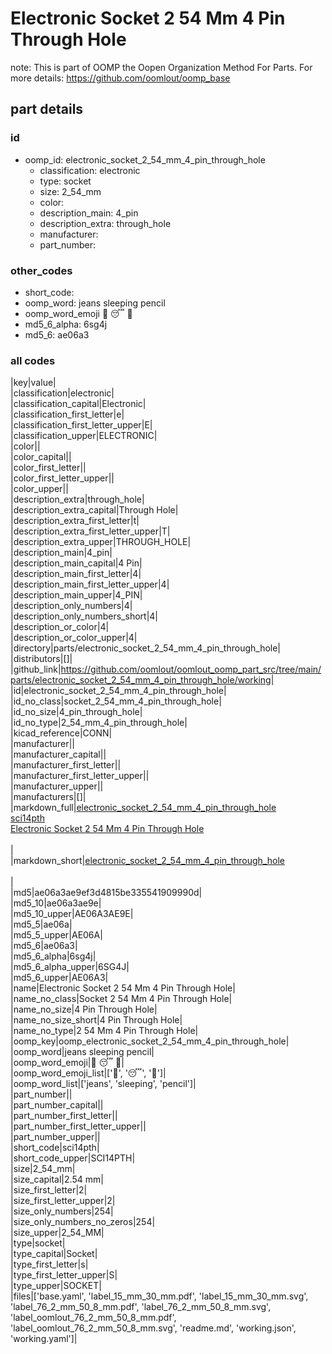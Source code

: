 # Electronic Socket 2 54 Mm 4 Pin Through Hole  

note: This is part of OOMP the Oopen Organization Method For Parts. For more details: https://github.com/oomlout/oomp_base

##  part details





### id
* oomp_id: electronic_socket_2_54_mm_4_pin_through_hole
  * classification: electronic
  * type: socket
  * size: 2_54_mm
  * color: 
  * description_main: 4_pin
  * description_extra: through_hole
  * manufacturer: 
  * part_number: 

### other_codes
* short_code: 
* oomp_word: jeans sleeping pencil
* oomp_word_emoji :jeans: :sleeping: :pencil:
* md5_6_alpha: 6sg4j
* md5_6: ae06a3

### all codes 
|key|value|  
|classification|electronic|  
|classification_capital|Electronic|  
|classification_first_letter|e|  
|classification_first_letter_upper|E|  
|classification_upper|ELECTRONIC|  
|color||  
|color_capital||  
|color_first_letter||  
|color_first_letter_upper||  
|color_upper||  
|description_extra|through_hole|  
|description_extra_capital|Through Hole|  
|description_extra_first_letter|t|  
|description_extra_first_letter_upper|T|  
|description_extra_upper|THROUGH_HOLE|  
|description_main|4_pin|  
|description_main_capital|4 Pin|  
|description_main_first_letter|4|  
|description_main_first_letter_upper|4|  
|description_main_upper|4_PIN|  
|description_only_numbers|4|  
|description_only_numbers_short|4|  
|description_or_color|4|  
|description_or_color_upper|4|  
|directory|parts/electronic_socket_2_54_mm_4_pin_through_hole|  
|distributors|[]|  
|github_link|https://github.com/oomlout/oomlout_oomp_part_src/tree/main/parts/electronic_socket_2_54_mm_4_pin_through_hole/working|  
|id|electronic_socket_2_54_mm_4_pin_through_hole|  
|id_no_class|socket_2_54_mm_4_pin_through_hole|  
|id_no_size|4_pin_through_hole|  
|id_no_type|2_54_mm_4_pin_through_hole|  
|kicad_reference|CONN|  
|manufacturer||  
|manufacturer_capital||  
|manufacturer_first_letter||  
|manufacturer_first_letter_upper||  
|manufacturer_upper||  
|manufacturers|[]|  
|markdown_full|[electronic_socket_2_54_mm_4_pin_through_hole](https://github.com/oomlout/oomlout_oomp_part_src/tree/main/parts/electronic_socket_2_54_mm_4_pin_through_hole/working)<br>[sci14pth](https://github.com/oomlout/oomlout_oomp_part_src/tree/main/parts/electronic_socket_2_54_mm_4_pin_through_hole/working)<br>[Electronic Socket 2 54 Mm 4 Pin Through Hole](https://github.com/oomlout/oomlout_oomp_part_src/tree/main/parts/electronic_socket_2_54_mm_4_pin_through_hole/working)<br><br>|  
|markdown_short|[electronic_socket_2_54_mm_4_pin_through_hole](https://github.com/oomlout/oomlout_oomp_part_src/tree/main/parts/electronic_socket_2_54_mm_4_pin_through_hole/working)<br><br>|  
|md5|ae06a3ae9ef3d4815be335541909990d|  
|md5_10|ae06a3ae9e|  
|md5_10_upper|AE06A3AE9E|  
|md5_5|ae06a|  
|md5_5_upper|AE06A|  
|md5_6|ae06a3|  
|md5_6_alpha|6sg4j|  
|md5_6_alpha_upper|6SG4J|  
|md5_6_upper|AE06A3|  
|name|Electronic Socket 2 54 Mm 4 Pin Through Hole|  
|name_no_class|Socket 2 54 Mm 4 Pin Through Hole|  
|name_no_size|4 Pin Through Hole|  
|name_no_size_short|4 Pin Through Hole|  
|name_no_type|2 54 Mm 4 Pin Through Hole|  
|oomp_key|oomp_electronic_socket_2_54_mm_4_pin_through_hole|  
|oomp_word|jeans sleeping pencil|  
|oomp_word_emoji|:jeans: :sleeping: :pencil:|  
|oomp_word_emoji_list|[':jeans:', ':sleeping:', ':pencil:']|  
|oomp_word_list|['jeans', 'sleeping', 'pencil']|  
|part_number||  
|part_number_capital||  
|part_number_first_letter||  
|part_number_first_letter_upper||  
|part_number_upper||  
|short_code|sci14pth|  
|short_code_upper|SCI14PTH|  
|size|2_54_mm|  
|size_capital|2.54 mm|  
|size_first_letter|2|  
|size_first_letter_upper|2|  
|size_only_numbers|254|  
|size_only_numbers_no_zeros|254|  
|size_upper|2_54_MM|  
|type|socket|  
|type_capital|Socket|  
|type_first_letter|s|  
|type_first_letter_upper|S|  
|type_upper|SOCKET|  
|files|['base.yaml', 'label_15_mm_30_mm.pdf', 'label_15_mm_30_mm.svg', 'label_76_2_mm_50_8_mm.pdf', 'label_76_2_mm_50_8_mm.svg', 'label_oomlout_76_2_mm_50_8_mm.pdf', 'label_oomlout_76_2_mm_50_8_mm.svg', 'readme.md', 'working.json', 'working.yaml']|  
